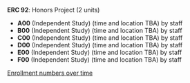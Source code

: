 **ERC 92**: Honors Project (2 units)

- **A00** (Independent Study) (time and location TBA) by staff
- **B00** (Independent Study) (time and location TBA) by staff
- **C00** (Independent Study) (time and location TBA) by staff
- **D00** (Independent Study) (time and location TBA) by staff
- **E00** (Independent Study) (time and location TBA) by staff
- **F00** (Independent Study) (time and location TBA) by staff

[Enrollment numbers over time](./ERC92.tsv)
